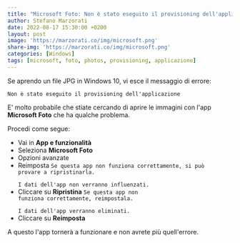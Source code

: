 ```yaml
---
title: "Microsoft Foto: Non è stato eseguito il provisioning dell'applicazione"
author: Stefano Marzorati
date: 2022-08-17 15:30:00 +0200
layout: post
image: 'https://marzorati.co/img/microsoft.png'
share-img: 'https://marzorati.co/img/microsoft.png'
categories: [Windows]
tags: [microsoft, foto, photos, provisioning, applicazione]
---
```

Se aprendo un file JPG in Windows 10, vi esce il messaggio di errore:   

	Non è stato eseguito il provisioning dell'applicazione

E' molto probabile che stiate cercando di aprire le immagini con l'app **Microsoft Foto** che ha qualche problema.      

Procedi come segue:   

- Vai in **App e funzionalità**
- Seleziona **Microsoft Foto**
- Opzioni avanzate
- Reimposta
<code>Se questa app non funziona correttamente, si può provare a ripristinarla.   
I dati dell'app non verranno influenzati.</code>
- Cliccare su **Ripristina**
<code>Se questa app non funziona correttamente, reimpostala.   
I dati dell'app verranno eliminati.</code>
- Cliccare su **Reimposta**

A questo l'app tornerà a funzionare e non avrete più quell'errore.